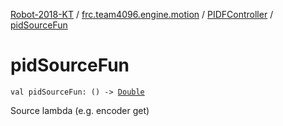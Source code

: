 [Robot-2018-KT](../../index.md) / [frc.team4096.engine.motion](../index.md) / [PIDFController](index.md) / [pidSourceFun](./pid-source-fun.md)

# pidSourceFun

`val pidSourceFun: () -> `[`Double`](https://kotlinlang.org/api/latest/jvm/stdlib/kotlin/-double/index.html)

Source lambda (e.g. encoder get)

